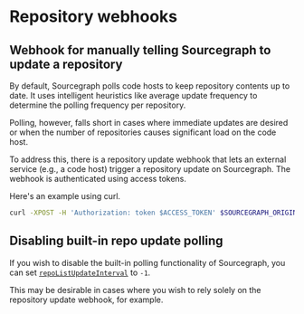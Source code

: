 # Repository webhooks

## Webhook for manually telling Sourcegraph to update a repository

By default, Sourcegraph polls code hosts to keep repository contents up to date. It uses intelligent heuristics like average update frequency to determine the polling frequency per repository.

Polling, however, falls short in cases where immediate updates are desired or when the number of repositories causes significant load on the code host.

To address this, there is a repository update webhook that lets an external service (e.g., a code host) trigger a repository update on Sourcegraph. The webhook is authenticated using access tokens.

Here's an example using curl.

```bash
curl -XPOST -H 'Authorization: token $ACCESS_TOKEN' $SOURCEGRAPH_ORIGIN/.api/repos/$REPO_URI/-/refresh
```

## Disabling built-in repo update polling

If you wish to disable the built-in polling functionality of Sourcegraph, you can set [`repoListUpdateInterval`](../site_config/all.md#repolistupdateinterval-integer) to `-1`.

This may be desirable in cases where you wish to rely solely on the repository update webhook, for example.
